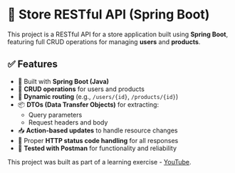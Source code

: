# 🛒 Store RESTful API (Spring Boot)

This project is a RESTful API for a store application built using **Spring Boot**, featuring full CRUD operations for managing **users** and **products**.

## ✅ Features

- 🧱 Built with **Spring Boot (Java)**  
- 🔁 **CRUD operations** for users and products  
- 🔗 **Dynamic routing** (e.g., `/users/{id}`, `/products/{id}`)  
- 📦 **DTOs (Data Transfer Objects)** for extracting:
  - Query parameters
  - Request headers and body
- 📥 **Action-based updates** to handle resource changes  
- 🔐 Proper **HTTP status code handling** for all responses  
- 🧪 **Tested with Postman** for functionality and reliability

This project was built as part of a learning exercise - [YouTube](https://www.youtube.com/watch?v=EWd3_I4X32g&t=3663s).
